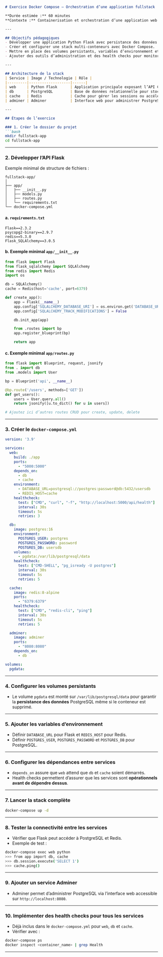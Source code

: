 ````markdown
# Exercice Docker Compose – Orchestration d’une application fullstack

**Durée estimée :** 60 minutes  
**Contexte :** Containerisation et orchestration d’une application web avec base de données PostgreSQL et cache Redis à l’aide de Docker Compose.

---

## Objectifs pédagogiques
- Développer une application Python Flask avec persistance des données et cache.  
- Créer et configurer une stack multi-conteneurs avec Docker Compose.  
- Mettre en place des volumes persistants, variables d’environnement et dépendances entre services.  
- Ajouter des outils d’administration et des health checks pour monitorer les services.  

---

## Architecture de la stack
| Service | Image / Technologie | Rôle |
|---------|-------------------|------|
| web     | Python Flask      | Application principale exposant l’API CRUD pour les utilisateurs |
| db      | PostgreSQL        | Base de données relationnelle pour stocker les utilisateurs |
| cache   | Redis             | Cache pour gérer les sessions ou accélérer certaines requêtes |
| adminer | Adminer           | Interface web pour administrer PostgreSQL |

---

## Étapes de l’exercice

### 1. Créer le dossier du projet
```bash
mkdir fullstack-app
cd fullstack-app
````

---

### 2. Développer l’API Flask

Exemple minimal de structure de fichiers :

```
fullstack-app/
│
├── app/
│   ├── __init__.py
│   ├── models.py
│   ├── routes.py
│   └── requirements.txt
└── docker-compose.yml
```

#### a. `requirements.txt`

```text
Flask==2.3.2
psycopg2-binary==2.9.7
redis==5.3.0
Flask_SQLAlchemy==3.0.5
```

#### b. Exemple minimal `app/__init__.py`

```python
from flask import Flask
from flask_sqlalchemy import SQLAlchemy
from redis import Redis
import os

db = SQLAlchemy()
cache = Redis(host='cache', port=6379)

def create_app():
    app = Flask(__name__)
    app.config['SQLALCHEMY_DATABASE_URI'] = os.environ.get('DATABASE_URL', 'postgresql://postgres:password@db:5432/usersdb')
    app.config['SQLALCHEMY_TRACK_MODIFICATIONS'] = False

    db.init_app(app)

    from .routes import bp
    app.register_blueprint(bp)

    return app
```

#### c. Exemple minimal `app/routes.py`

```python
from flask import Blueprint, request, jsonify
from . import db
from .models import User

bp = Blueprint('api', __name__)

@bp.route('/users', methods=['GET'])
def get_users():
    users = User.query.all()
    return jsonify([u.to_dict() for u in users])

# Ajoutez ici d’autres routes CRUD pour create, update, delete
```

---

### 3. Créer le `docker-compose.yml`

```yaml
version: '3.9'

services:
  web:
    build: ./app
    ports:
      - "5000:5000"
    depends_on:
      - db
      - cache
    environment:
      - DATABASE_URL=postgresql://postgres:password@db:5432/usersdb
      - REDIS_HOST=cache
    healthcheck:
      test: ["CMD", "curl", "-f", "http://localhost:5000/api/health"]
      interval: 30s
      timeout: 5s
      retries: 3

  db:
    image: postgres:16
    environment:
      POSTGRES_USER: postgres
      POSTGRES_PASSWORD: password
      POSTGRES_DB: usersdb
    volumes:
      - pgdata:/var/lib/postgresql/data
    healthcheck:
      test: ["CMD-SHELL", "pg_isready -U postgres"]
      interval: 30s
      timeout: 5s
      retries: 5

  cache:
    image: redis:8-alpine
    ports:
      - "6379:6379"
    healthcheck:
      test: ["CMD", "redis-cli", "ping"]
      interval: 30s
      timeout: 5s
      retries: 5

  adminer:
    image: adminer
    ports:
      - "8080:8080"
    depends_on:
      - db

volumes:
  pgdata:
```

---

### 4. Configurer les volumes persistants

* Le volume `pgdata` est monté sur `/var/lib/postgresql/data` pour garantir la **persistance des données** PostgreSQL même si le conteneur est supprimé.

---

### 5. Ajouter les variables d’environnement

* Définir `DATABASE_URL` pour Flask et `REDIS_HOST` pour Redis.
* Définir `POSTGRES_USER`, `POSTGRES_PASSWORD` et `POSTGRES_DB` pour PostgreSQL.

---

### 6. Configurer les dépendances entre services

* `depends_on` assure que `web` attend que `db` et `cache` soient démarrés.
* Health checks permettent d’assurer que les services sont **opérationnels avant de dépendre dessus**.

---

### 7. Lancer la stack complète

```bash
docker-compose up -d
```

---

### 8. Tester la connectivité entre les services

* Vérifier que Flask peut accéder à PostgreSQL et Redis.
* Exemple de test :

```bash
docker-compose exec web python
>>> from app import db, cache
>>> db.session.execute('SELECT 1')
>>> cache.ping()
```

---

### 9. Ajouter un service Adminer

* Adminer permet d’administrer PostgreSQL via l’interface web accessible sur `http://localhost:8080`.

---

### 10. Implémenter des health checks pour tous les services

* Déjà inclus dans le `docker-compose.yml` pour `web`, `db` et `cache`.
* Vérifier avec :

```bash
docker-compose ps
docker inspect <container_name> | grep Health
```

---

